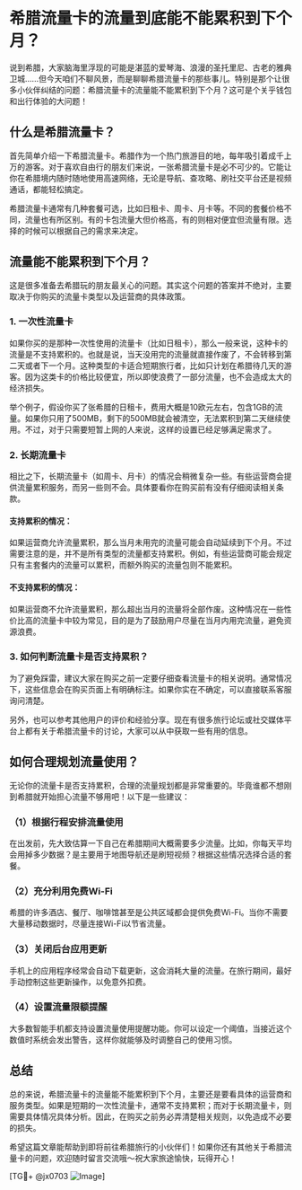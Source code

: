 # 希腊流量卡的流量到底能不能累积到下个月？

说到希腊，大家脑海里浮现的可能是湛蓝的爱琴海、浪漫的圣托里尼、古老的雅典卫城……但今天咱们不聊风景，而是聊聊希腊流量卡的那些事儿。特别是那个让很多小伙伴纠结的问题：希腊流量卡的流量能不能累积到下个月？这可是个关乎钱包和出行体验的大问题！

## 什么是希腊流量卡？

首先简单介绍一下希腊流量卡。希腊作为一个热门旅游目的地，每年吸引着成千上万的游客。对于喜欢自由行的朋友们来说，一张希腊流量卡是必不可少的。它能让你在希腊境内随时随地使用高速网络，无论是导航、查攻略、刷社交平台还是视频通话，都能轻松搞定。

希腊流量卡通常有几种套餐可选，比如日租卡、周卡、月卡等。不同的套餐价格不同，流量也有所区别。有的卡包流量大但价格高，有的则相对便宜但流量有限。选择的时候可以根据自己的需求来决定。

## 流量能不能累积到下个月？

这是很多准备去希腊玩的朋友最关心的问题。其实这个问题的答案并不绝对，主要取决于你购买的流量卡类型以及运营商的具体政策。

### 1. 一次性流量卡

如果你买的是那种一次性使用的流量卡（比如日租卡），那么一般来说，这种卡的流量是不支持累积的。也就是说，当天没用完的流量就直接作废了，不会转移到第二天或者下一个月。这种类型的卡适合短期旅行者，比如只计划在希腊待几天的游客。因为这类卡的价格比较便宜，所以即使浪费了一部分流量，也不会造成太大的经济损失。

举个例子，假设你买了张希腊的日租卡，费用大概是10欧元左右，包含1GB的流量。如果你只用了500MB，剩下的500MB就会被清空，无法累积到第二天继续使用。不过，对于只需要短暂上网的人来说，这样的设置已经足够满足需求了。

### 2. 长期流量卡

相比之下，长期流量卡（如周卡、月卡）的情况会稍微复杂一些。有些运营商会提供流量累积服务，而另一些则不会。具体要看你在购买前有没有仔细阅读相关条款。

#### 支持累积的情况：
如果运营商允许流量累积，那么当月未用完的流量可能会自动延续到下个月。不过需要注意的是，并不是所有类型的流量都支持累积。例如，有些运营商可能会规定只有主套餐内的流量可以累积，而额外购买的流量包则不能累积。

#### 不支持累积的情况：
如果运营商不允许流量累积，那么超出当月的流量将全部作废。这种情况在一些性价比高的流量卡中较为常见，目的是为了鼓励用户尽量在当月内用完流量，避免资源浪费。

### 3. 如何判断流量卡是否支持累积？

为了避免踩雷，建议大家在购买之前一定要仔细查看流量卡的相关说明。通常情况下，这些信息会在购买页面上有明确标注。如果你实在不确定，可以直接联系客服询问清楚。

另外，也可以参考其他用户的评价和经验分享。现在有很多旅行论坛或社交媒体平台上都有关于希腊流量卡的讨论，大家可以从中获取一些有用的信息。

## 如何合理规划流量使用？

无论你的流量卡是否支持累积，合理的流量规划都是非常重要的。毕竟谁都不想刚到希腊就开始担心流量不够用吧！以下是一些建议：

### （1）根据行程安排流量使用
在出发前，先大致估算一下自己在希腊期间大概需要多少流量。比如，你每天平均会用掉多少数据？是主要用于地图导航还是刷短视频？根据这些情况选择合适的套餐。

### （2）充分利用免费Wi-Fi
希腊的许多酒店、餐厅、咖啡馆甚至是公共区域都会提供免费Wi-Fi。当你不需要大量移动数据时，尽量连接Wi-Fi以节省流量。

### （3）关闭后台应用更新
手机上的应用程序经常会自动下载更新，这会消耗大量的流量。在旅行期间，最好手动控制这些更新操作，以免意外扣费。

### （4）设置流量限额提醒
大多数智能手机都支持设置流量使用提醒功能。你可以设定一个阈值，当接近这个数值时系统会发出警告，这样你就能够及时调整自己的使用习惯。

## 总结

总的来说，希腊流量卡的流量能不能累积到下个月，主要还是要看具体的运营商和服务类型。如果是短期的一次性流量卡，通常不支持累积；而对于长期流量卡，则需要具体情况具体分析。因此，在购买之前务必弄清楚相关规则，以免造成不必要的损失。

希望这篇文章能帮助到即将前往希腊旅行的小伙伴们！如果你还有其他关于希腊流量卡的问题，欢迎随时留言交流哦～祝大家旅途愉快，玩得开心！

[TG💪+ @jx0703 ![Image](https://github.com/user-attachments/assets/dbca1d08-cadb-493c-b0ec-ad6f7a83f270)]